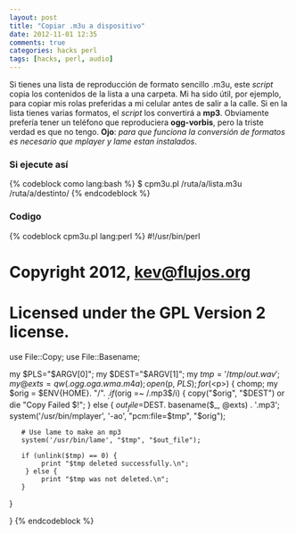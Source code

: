 ```yaml
---
layout: post
title: "Copiar .m3u a dispositivo"
date: 2012-11-01 12:35
comments: true
categories: hacks perl
tags: [hacks, perl, audio]
---
```

Si tienes una lista de reproducción de formato sencillo .m3u, este *script* copia los contenidos de la lista a una carpeta. Mi ha sido útil, por ejemplo, para copiar mis rolas preferidas a mi celular antes de salir a la calle. Si en la lista tienes varias formatos, el *script* los convertirá a **mp3**. Obviamente prefería tener un teléfono que reproduciera **ogg-vorbis**, pero la triste verdad es que no tengo. **Ojo**: *para que funciona la conversión de formatos es necesario que mplayer y lame estan instalados*.

### Si ejecute así
{% codeblock como lang:bash %}
$ cpm3u.pl /ruta/a/lista.m3u /ruta/a/destinto/
{% endcodeblock %}

### Codigo

{% codeblock cpm3u.pl lang:perl %}
#!/usr/bin/perl

# Copyright 2012, kev@flujos.org
# Licensed under the GPL Version 2 license.

use File::Copy;
use File::Basename;

my $PLS="$ARGV[0]";
my $DEST="$ARGV[1]";
my $tmp='/tmp/out.wav';
my @exts=qw(.ogg .oga .wma .m4a);
open($p, $PLS);
for (<$p>) {
	chomp;
	my $orig = $ENV{HOME}. "/". $_;
   	if ($orig =~ /.mp3$/i) {
       		copy("$orig", "$DEST") or die "Copy Failed $!"; 
   	}
   	else {
       		$out_file=$DEST. basename($_, @exts) . '.mp3';
       		system('/usr/bin/mplayer', '-ao', "pcm:file=$tmp", "$orig");

       # Use lame to make an mp3
       system('/usr/bin/lame', "$tmp", "$out_file");

       if (unlink($tmp) == 0) {
            print "$tmp deleted successfully.\n";
        } else {
            print "$tmp was not deleted.\n";
       }
   }

}
{% endcodeblock %}
